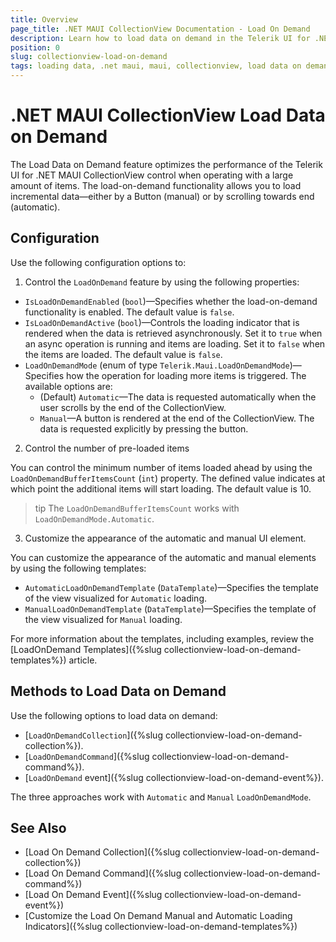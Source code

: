 ```yaml
---
title: Overview
page_title: .NET MAUI CollectionView Documentation - Load On Demand
description: Learn how to load data on demand in the Telerik UI for .NET MAUI CollectionView automatically or manually.
position: 0
slug: collectionview-load-on-demand
tags: loading data, .net maui, maui, collectionview, load data on demand
---
```


# .NET MAUI CollectionView Load Data on Demand

The Load Data on Demand feature optimizes the performance of the Telerik UI for .NET MAUI CollectionView control when operating with a large amount of items. The load-on-demand functionality allows you to load incremental data&mdash;either by a Button (manual) or by scrolling towards end (automatic).

## Configuration

Use the following configuration options to:

1. Control the `LoadOnDemand` feature by using the following properties:

* `IsLoadOnDemandEnabled` (`bool`)&mdash;Specifies whether the load-on-demand functionality is enabled. The default value is `false`.
* `IsLoadOnDemandActive` (`bool`)&mdash;Controls the loading indicator that is rendered when the data is retrieved asynchronously. Set it to `true` when an async operation is running and items are loading. Set it to `false` when the items are loaded. The default value is `false`.
* `LoadOnDemandMode` (enum of type `Telerik.Maui.LoadOnDemandMode`)&mdash;Specifies how the operation for loading more items is triggered. The available options are:
	* (Default) `Automatic`&mdash;The data is requested automatically when the user scrolls by the end of the CollectionView.
	* `Manual`&mdash;A button is rendered at the end of the CollectionView. The data is requested explicitly by pressing the button.

2. Control the number of pre-loaded items

You can control the minimum number of items loaded ahead by using the `LoadOnDemandBufferItemsCount` (`int`) property. The defined value indicates at which point the additional items will start loading. The default value is 10. 

>tip The `LoadOnDemandBufferItemsCount` works with `LoadOnDemandMode.Automatic`.

3. Customize the appearance of the automatic and manual UI element.

You can customize the appearance of the automatic and manual elements by using the following templates:

* `AutomaticLoadOnDemandTemplate` (`DataTemplate`)&mdash;Specifies the template of the view visualized for `Automatic` loading.
* `ManualLoadOnDemandTemplate` (`DataTemplate`)&mdash;Specifies the template of the view visualized for `Manual` loading.

For more information about the templates, including examples, review the [LoadOnDemand Templates]({%slug collectionview-load-on-demand-templates%}) article.

## Methods to Load Data on Demand

Use the following options to load data on demand:

* [`LoadOnDemandCollection`]({%slug collectionview-load-on-demand-collection%}).
* [`LoadOnDemandCommand`]({%slug collectionview-load-on-demand-command%}).
* [`LoadOnDemand` event]({%slug collectionview-load-on-demand-event%}).

The three approaches work with `Automatic` and `Manual` `LoadOnDemandMode`.

## See Also

- [Load On Demand Collection]({%slug collectionview-load-on-demand-collection%})
- [Load On Demand Command]({%slug collectionview-load-on-demand-command%})
- [Load On Demand Event]({%slug collectionview-load-on-demand-event%})
- [Customize the Load On Demand Manual and Automatic Loading Indicators]({%slug collectionview-load-on-demand-templates%})
